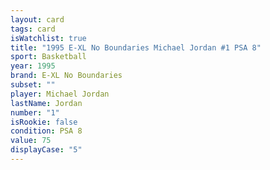 ```yaml
---
layout: card
tags: card
isWatchlist: true
title: "1995 E-XL No Boundaries Michael Jordan #1 PSA 8"
sport: Basketball
year: 1995
brand: E-XL No Boundaries
subset: ""
player: Michael Jordan
lastName: Jordan
number: "1"
isRookie: false
condition: PSA 8
value: 75
displayCase: "5"
---
```

